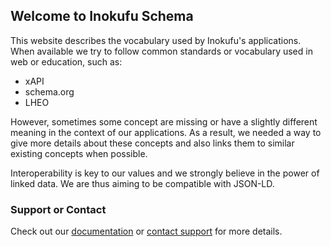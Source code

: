 ## Welcome to Inokufu Schema

This website describes the vocabulary used by Inokufu's applications.
When available we try to follow common standards or vocabulary used in web or education, such as:
- xAPI
- schema.org
- LHEO

However, sometimes some concept are missing or have a slightly different meaning in the context of our applications. As a result, we needed a way to give more details about these concepts and also links them to similar existing concepts when possible.

Interoperability is key to our values and we strongly believe in the power of linked data. We are thus aiming to be compatible with JSON-LD.

### Support or Contact

Check out our [documentation](https://developer.inokufu.com/) or [contact support](mailto:support@inokufu.com) for more details.
